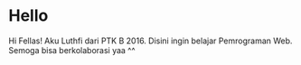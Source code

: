 # Hello

Hi Fellas!
Aku Luthfi dari PTK B 2016. Disini ingin belajar Pemrograman Web.
Semoga bisa berkolaborasi yaa ^^
